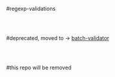 #regexp-validations


<br/>
<br/>

#deprecated, moved to -> <a href="https://www.npmjs.com/package/batch-validator">batch-validator</a>

<br/>
<br/>

#this repo will be removed

<br/>
<br/>
